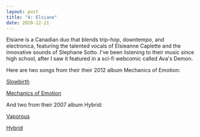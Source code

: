 ```yaml
---
layout: post
title: "4: Elsiane"
date: 2020-12-21
---
```


Elsiane is a Canadian duo that blends trip-hop, downtempo, and electronica, featuring the talented vocals of Elsieanne Caplette and the innovative sounds of Stephane Sotto. I've been listening to their music since high school, after I saw it featured in a sci-fi webcomic called Ava's Demon.

Here are two songs from their their 2012 album Mechanics of Emotion:

[Slowbirth](https://youtu.be/6g9RzdtSCIM)  

[Mechanics of Emotion](https://youtu.be/Wr4qS15NmEI)  

And two from their 2007 album Hybrid:

[Vaporous](https://youtu.be/Occ6AdCyLy0)  

[Hybrid](https://youtu.be/UfgQ9ddiYMI)  
